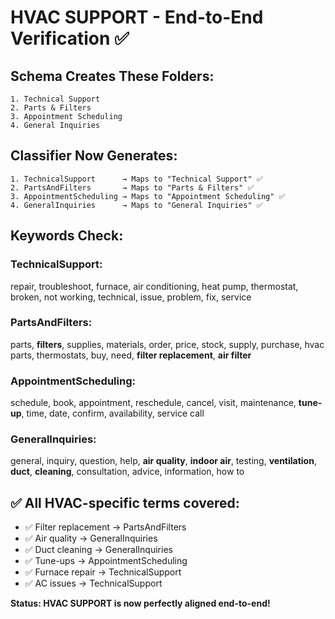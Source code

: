 # HVAC SUPPORT - End-to-End Verification ✅

## Schema Creates These Folders:
```
1. Technical Support
2. Parts & Filters
3. Appointment Scheduling
4. General Inquiries
```

## Classifier Now Generates:
```
1. TechnicalSupport      → Maps to "Technical Support" ✅
2. PartsAndFilters       → Maps to "Parts & Filters" ✅
3. AppointmentScheduling → Maps to "Appointment Scheduling" ✅
4. GeneralInquiries      → Maps to "General Inquiries" ✅
```

## Keywords Check:

### TechnicalSupport:
repair, troubleshoot, furnace, air conditioning, heat pump, thermostat, broken, not working, technical, issue, problem, fix, service

### PartsAndFilters:
parts, **filters**, supplies, materials, order, price, stock, supply, purchase, hvac parts, thermostats, buy, need, **filter replacement**, **air filter**

### AppointmentScheduling:
schedule, book, appointment, reschedule, cancel, visit, maintenance, **tune-up**, time, date, confirm, availability, service call

### GeneralInquiries:
general, inquiry, question, help, **air quality**, **indoor air**, testing, **ventilation**, **duct**, **cleaning**, consultation, advice, information, how to

## ✅ All HVAC-specific terms covered:
- ✅ Filter replacement → PartsAndFilters
- ✅ Air quality → GeneralInquiries
- ✅ Duct cleaning → GeneralInquiries
- ✅ Tune-ups → AppointmentScheduling
- ✅ Furnace repair → TechnicalSupport
- ✅ AC issues → TechnicalSupport

**Status: HVAC SUPPORT is now perfectly aligned end-to-end!**

